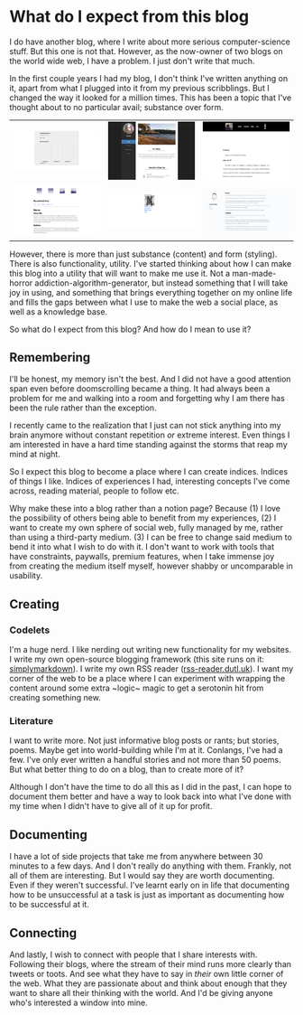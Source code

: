 # What do I expect from this blog

I do have another blog, where I write about more serious computer-science stuff. 
But this one is not that. However, as the now-owner of two blogs on the world wide web,
I have a problem. I just don't write that much.

In the first couple years I had my blog, I don't think I've written anything on it, apart from
what I plugged into it from my previous scribblings. But I changed the way it looked for a
million times. This has been a topic that I've thought about to no particular avail; substance 
over form.

| | | |
|-|-|-|
| ![](/static/img/blog/blog-history/1.png) | ![](/static/img/blog/blog-history/2.png) | ![](/static/img/blog/blog-history/3.png) | 
| ![](/static/img/blog/blog-history/4.png) | ![](/static/img/blog/blog-history/5.png) | ![](/static/img/blog/blog-history/6.png) |  

However, there is more than just substance (content) and form (styling). There is also
functionality, utility. I've started thinking about how I can make this blog into a utility
that will want to make me use it. Not a man-made-horror addiction-algorithm-generator, but 
instead something that I will take joy in using, and something that brings everything together 
on my online life and fills the gaps between what I use to make the web a social place, 
as well as a knowledge base.

So what do I expect from this blog? And how do I mean to use it?

## Remembering

I'll be honest, my memory isn't the best. And I did not have a good attention span even before
doomscrolling became a thing. It had always been a problem for me and walking into a room and
forgetting why I am there has been the rule rather than the exception.

I recently came to the realization that I just can not stick anything into my brain anymore
without constant repetition _or_ extreme interest. Even things I am interested in have a hard
time standing against the storms that reap my mind at night.

So I expect this blog to become a place where I can create indices. Indices of things I like. 
Indices of experiences I had, interesting concepts I've come across, reading material, people to
follow etc. 

Why make these into a blog rather than a notion page? Because (1) I love the possibility of 
others being able to benefit from my experiences, (2) I want to create my own sphere of social
web, fully managed by me, rather than using a third-party medium. (3) I can be free to change 
said medium to bend it into what I wish to do with it. I don't want to work with tools that
have constraints, paywalls, premium features, when I take immense joy from creating the medium 
itself myself, however shabby or uncomparable in usability.

## Creating

### Codelets

I'm a huge nerd. I like nerding out writing new functionality for my websites. I write my own open-source
blogging framework (this site runs on it: [simplymarkdown](https://github.com/cemreefe/SimplyMarkdown)). 
I write my own RSS reader ([rss-reader.dutl.uk](https://rss-reader.dutl.uk/)). I want my corner of the
web to be a place where I can experiment with wrapping the content around some extra ~logic~ magic
to get a serotonin hit from creating something new.

### Literature

I want to write more. Not just informative blog posts or rants; but stories, poems. Maybe get into
world-building while I'm at it. Conlangs, I've had a few. I've only ever written a handful stories
and not more than 50 poems. But what better thing to do on a blog, than to create more of it?

Although I don't have the time to do all this as I did in the past, I can hope to document them better
and have a way to look back into what I've done with my time when I didn't have to give all of it up
for profit.

## Documenting

I have a lot of side projects that take me from anywhere between 30 minutes to a few days. And I don't 
really do anything with them. Frankly, not all of them are interesting. But I would say they are worth 
documenting. Even if they weren't successful. I've learnt early on in life that documenting how to
be unsuccessful at a task is just as important as documenting how to be successful at it.

## Connecting

And lastly, I wish to connect with people that I share interests with. Following their blogs, where
the stream of their mind runs more clearly than tweets or toots. And see what they have to say in 
_their_ own little corner of the web. What they are passionate about and think about enough that
they want to share all their thinking with the world. And I'd be giving anyone who's interested 
a window into mine.





